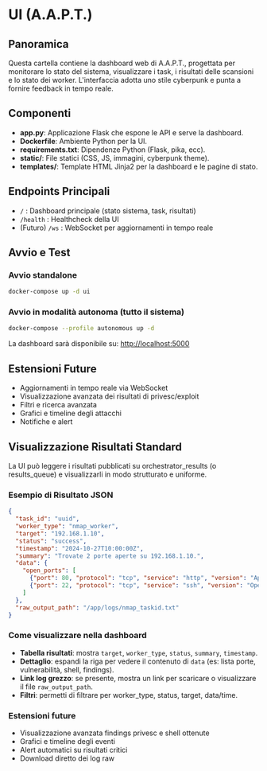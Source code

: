 # UI (A.A.P.T.)

## Panoramica
Questa cartella contiene la dashboard web di A.A.P.T., progettata per monitorare lo stato del sistema, visualizzare i task, i risultati delle scansioni e lo stato dei worker. L'interfaccia adotta uno stile cyberpunk e punta a fornire feedback in tempo reale.

## Componenti
- **app.py**: Applicazione Flask che espone le API e serve la dashboard.
- **Dockerfile**: Ambiente Python per la UI.
- **requirements.txt**: Dipendenze Python (Flask, pika, ecc).
- **static/**: File statici (CSS, JS, immagini, cyberpunk theme).
- **templates/**: Template HTML Jinja2 per la dashboard e le pagine di stato.

## Endpoints Principali
- `/` : Dashboard principale (stato sistema, task, risultati)
- `/health` : Healthcheck della UI
- (Futuro) `/ws` : WebSocket per aggiornamenti in tempo reale

## Avvio e Test

### Avvio standalone
```bash
docker-compose up -d ui
```

### Avvio in modalità autonoma (tutto il sistema)
```bash
docker-compose --profile autonomous up -d
```

La dashboard sarà disponibile su: [http://localhost:5000](http://localhost:5000)

## Estensioni Future
- Aggiornamenti in tempo reale via WebSocket
- Visualizzazione avanzata dei risultati di privesc/exploit
- Filtri e ricerca avanzata
- Grafici e timeline degli attacchi
- Notifiche e alert 

## Visualizzazione Risultati Standard

La UI può leggere i risultati pubblicati su orchestrator_results (o results_queue) e visualizzarli in modo strutturato e uniforme.

### Esempio di Risultato JSON
```json
{
  "task_id": "uuid",
  "worker_type": "nmap_worker",
  "target": "192.168.1.10",
  "status": "success",
  "timestamp": "2024-10-27T10:00:00Z",
  "summary": "Trovate 2 porte aperte su 192.168.1.10.",
  "data": {
    "open_ports": [
      {"port": 80, "protocol": "tcp", "service": "http", "version": "Apache 2.4.29"},
      {"port": 22, "protocol": "tcp", "service": "ssh", "version": "OpenSSH 8.2p1"}
    ]
  },
  "raw_output_path": "/app/logs/nmap_taskid.txt"
}
```

### Come visualizzare nella dashboard
- **Tabella risultati**: mostra `target`, `worker_type`, `status`, `summary`, `timestamp`.
- **Dettaglio**: espandi la riga per vedere il contenuto di `data` (es: lista porte, vulnerabilità, shell, findings).
- **Link log grezzo**: se presente, mostra un link per scaricare o visualizzare il file `raw_output_path`.
- **Filtri**: permetti di filtrare per worker_type, status, target, data/time.

### Estensioni future
- Visualizzazione avanzata findings privesc e shell ottenute
- Grafici e timeline degli eventi
- Alert automatici su risultati critici
- Download diretto dei log raw 